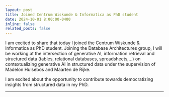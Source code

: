 ```yaml
---
layout: post
title: Joined Centrum Wiskunde & Informatica as PhD student
date: 2024-10-01 8:00:00-0400
inline: false
related_posts: false
---
```



I am excited to share that today I joined the Centrum Wiskunde & Informatica as PhD student. Joining the Database Architectures group, I will be working at the intersection of generative AI, information retrieval and structured data (tables, relational databases, spreadsheets,...) on contextualizing generative AI in structured data under the supervision of Madelon Hulsebos and Maarten de Rijke.

I am excited about the opportunity to contribute towards democratizing insights from structured data in my PhD. 

---
